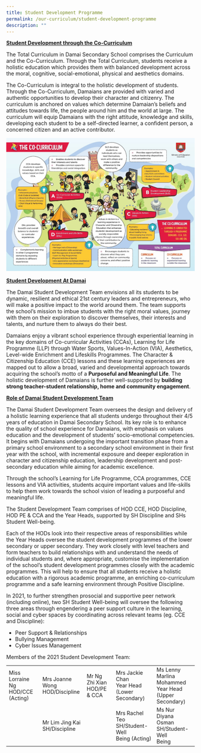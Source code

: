 ```yaml
---
title: Student Development Programme
permalink: /our-curriculum/student-development-programme
description: ""
---
```

<p><strong><u>Student Development through the Co-Curriculum</u></strong></p>
<p>The Total Curriculum in Damai Secondary School comprises the Curriculum and the Co-Curriculum. Through the Total Curriculum, students receive a holistic education which provides them with balanced development across the moral, cognitive, social-emotional, physical and aesthetics domains. </p>
<p>The Co-Curriculum is integral to the holistic development of students. Through the Co-Curriculum, Damaians are provided with varied and authentic opportunities to develop their character and citizenry. The curriculum is anchored on values which determine Damaian&rsquo;s beliefs and attitudes towards life, the people around him and the world at large. The curriculum will equip Damaians with the right attitude, knowledge and skills, developing each student to be a self-directed learner, a confident person, a concerned citizen and an active contributor.&nbsp;</p>
<img src="/images/sdp.jpg">
<p><strong><u>Student Development At Damai</u></strong></p>
<p>The Damai Student Development Team envisions all its students to be dynamic, resilient and ethical 21st century leaders and entrepreneurs, who will make a positive impact to the world around them. The team supports the school&rsquo;s mission to imbue students with the right moral values, journey with them on their exploration to discover themselves, their interests and talents, and nurture them to always do their best.</p>
<p>Damaians enjoy a vibrant school experience through experiential learning in the key domains of Co-curricular Activities (CCAs), Learning for Life Programme (LLP) through Water Sports, Values-In-Action (VIA), Aesthetics, Level-wide Enrichment and Lifeskills Programmes. The Character &amp; Citizenship Education (CCE) lessons and these learning experiences are mapped out to allow a broad, varied and developmental approach towards acquiring the school&rsquo;s motto of a&nbsp;<strong>Purposeful and Meaningful Life</strong>. The holistic development of Damaians is further well-supported by&nbsp;<strong>building strong teacher-student relationship, home and community engagement</strong>.</p>
<p><strong><u>Role of Damai Student Development Team</u></strong></p>
<p>The Damai Student Development Team oversees the design and delivery of a holistic learning experience that all students undergo throughout their 4/5 years of education in Damai Secondary School. Its key role is to enhance the quality of school experience for Damaians, with emphasis on values education and the development of students&rsquo; socio-emotional competencies. It begins with Damaians undergoing the important transition phase from a primary school environment to a secondary school environment in their first year with the school, with incremental exposure and deeper exploration in character and citizenship education, leadership development and post-secondary education while aiming for academic excellence.</p>
<p>Through the school&rsquo;s Learning for Life Programme, CCA programmes, CCE lessons and VIA activities, students acquire important values and life-skills to help them work towards the school vision of leading a purposeful and meaningful life.</p>
<p>The Student Development Team comprises of HOD CCE, HOD Discipline, HOD PE &amp; CCA and the Year Heads, supported by SH Discipline and SHs Student Well-being.</p>
<p>Each of the HODs look into their respective areas of responsibilities while the Year Heads oversee the student development programmes of the lower secondary or upper secondary. They work closely with level teachers and form teachers to build relationships with and understand the needs of individual students and, where appropriate, customise the implementation of the school&rsquo;s student development programmes closely with the academic programmes. This will help to ensure that all students receive a holistic education with a rigorous academic programme, an enriching co-curriculum programme and a safe learning environment through Positive Discipline.</p>
<p>In 2021, to further strengthen prosocial and supportive peer network (including online), two SH Student Well-being will oversee the following three areas through engendering a peer support culture in the learning, social and cyber spaces by coordinating across relevant teams (eg. CCE and Discipline):</p>
<ul>
<li>Peer Support &amp; Relationships</li>
<li>Bullying Management</li>
<li>Cyber Issues Management</li>
</ul>
<p>Members of the 2021 Student Development Team:</p>
<table>
<tbody>
<tr>
<td>Miss Lorraine Ng<br />HOD/CCE<br />(Acting)</td>
<td>Mrs Joanne Wong<br />HOD/Discipline</td>
<td>Mr Ng Zhi Xian<br />HOD/PE &amp; CCA</td>
<td>Mrs Jackie Chan<br />Year Head<br />(Lower Secondary)</td>
<td>Ms Lenny Marlina<br />Mohammed<br />Year Head<br />(Upper Secondary)</td>
</tr>
<tr>
<td>&nbsp;</td>
<td>Mr Lim Jing Kai<br />SH/Discipline</td>
<td>&nbsp;</td>
<td>Mrs Rachel Teo<br />SH/Student-Well<br />Being (Acting)</td>
<td>Ms Nur Diyana<br />Osman<br />SH/Student-Well<br />Being</td>
</tr>
</tbody>
</table>